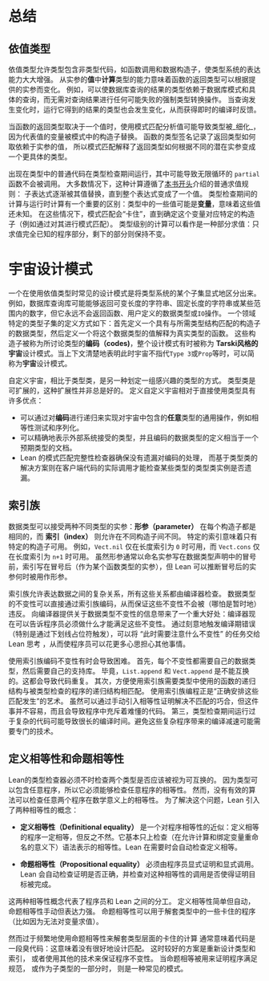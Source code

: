 <!-- # Summary -->
# 总结

<!-- ## Dependent Types -->
## 依值类型

<!-- Dependent types, where types contain non-type code such as function calls and ordinary data constructors, lead to a massive increase in the expressive power of a type system.
The ability to _compute_ a type from the _value_ of an argument means that the return type of a function can vary based on which argument is provided.
This can be used, for example, to have the result type of a database query depend on the database's schema and the specific query issued, without needing any potentially-failing cast operations on the result of the query.
When the query changes, so does the type that results from running it, enabling immediate compile-time feedback. -->
依值类型允许类型包含非类型代码，如函数调用和数据构造子，使类型系统的表达能力大大增强。
从实参的**值**中**计算**类型的能力意味着函数的返回类型可以根据提供的实参而变化。
例如，可以使数据库查询的结果的类型依赖于数据库模式和具体的查询，而无需对查询结果进行任何可能失败的强制类型转换操作。
当查询发生变化时，运行它得到的结果的类型也会发生变化，从而获得即时的编译时反馈。

<!-- When a function's return type depends on a value, analyzing the value with pattern matching can result in the type being _refined_, as a variable that stands for a value is replaced by the constructors in the pattern.
The type signature of a function documents the way that the return type depends on the argument value, and pattern matching then explains how the return type can be fulfilled for each potential argument. -->
当函数的返回类型取决于一个值时，使用模式匹配分析值可能导致类型被_细化_，因为代表值的变量被模式中的构造子替换。
函数的类型签名记录了返回类型如何取依赖于实参的值，
所以模式匹配解释了返回类型如何根据不同的潜在实参变成一个更具体的类型。
<!-- TODO -->

<!-- Ordinary code that occurs in types is run during type checking, though `partial` functions that might loop infinitely are not called.
Mostly, this computation follows the rules of ordinary evaluation that were introduced in [the very beginning of this book](../getting-to-know/evaluating.md), with expressions being progressively replaced by their values until a final value is found.
Computation during type checking has an important difference from run-time computation: some values in types may be _variables_ whose values are not yet known.
In these cases, pattern-matching gets "stuck" and does not proceed until or unless a particular constructor is selected, e.g. by pattern matching.
Type-level computation can be seen as a kind of partial evaluation, where only the parts of the program that are sufficiently known need to be evaluated and other parts are left alone. -->

出现在类型中的普通代码在类型检查期间运行，其中可能导致无限循环的 `partial` 函数不会被调用。
大多数情况下，这种计算遵循了[本书开头](../getting-to-know/evaluating.md)介绍的普通求值规则：
子表达式逐渐被其值替换，直到整个表达式变成了一个值。
类型检查期间的计算与运行时计算有一个重要的区别：类型中的一些值可能是**变量**，意味着这些值还未知。
在这些情况下，模式匹配会“卡住”，直到确定这个变量对应特定的构造子（例如通过对其进行模式匹配）。
类型级别的计算可以看作是一种部分求值：只求值完全已知的程序部分，剩下的部分则保持不变。

<!-- ## The Universe Pattern -->
# 宇宙设计模式

<!-- A common pattern when working with dependent types is to section off some subset of the type system.
For example, a database query library might be able to return varying-length strings, fixed-length strings, or numbers in certain ranges, but it will never return a function, a user-defined datatype, or an `IO` action.
A domain-specific subset of the type system can be defined by first defining a datatype with constructors that match the structure of the desired types, and then defining a function that interprets values from this datatype into honest-to-goodness types.
The constructors are referred to as _codes_ for the types in question, and the entire pattern is sometimes referred to as a _universe à la Tarski_, or just as a _universe_ when context makes it clear that universes such as `Type 3` or `Prop` are not what's meant. -->
一个在使用依值类型时常见的设计模式是将类型系统的某个子集显式地区分出来。
例如，数据库查询库可能能够返回可变长度的字符串、固定长度的字符串或某些范围内的数字，但它永远不会返回函数、用户定义的数据类型或`IO`操作。
一个领域特定的类型子集的定义方式如下：首先定义一个具有与所需类型结构匹配的构造子的数据类型，然后定义一个将这个数据类型的值解释为真实类型的函数。
这些构造子被称为所讨论类型的**编码（codes)**，整个设计模式有时被称为 **Tarski风格的宇宙**设计模式。当上下文清楚地表明此时宇宙不指代`Type 3`或`Prop`等时，可以简称为**宇宙**设计模式。


<!-- Custom universes are an alternative to defining a type class with instances for each type of interest.
Type classes are extensible, but extensibility is not always desired.
Defining a custom universe has a number of advantages over using the types directly:
 * Generic operations that work for _any_ type in the universe, such as equality testing and serialization, can be implemented by recursion on codes.
 * The types accepted by external systems can be represented precisely, and the definition of the code datatype serves to document what can be expected.
 * Lean's pattern matching completeness checker ensures that no codes are forgotten, while solutions based on type classes defer missing instance errors to client code. -->
自定义宇宙，相比于类型类，是另一种划定一组感兴趣的类型的方式。
类型类是可扩展的，这种扩展性并非总是好的。
定义自定义宇宙相对于直接使用类型具有许多优点：
 * 可以通过对**编码**进行递归来实现对宇宙中包含的**任意**类型的通用操作，例如相等性测试和序列化。
 * 可以精确地表示外部系统接受的类型，并且编码的数据类型的定义相当于一个预期类型的文档。
 * Lean 的模式匹配完整性检查器确保没有遗漏对编码的处理，
   而基于类型类的解决方案则在客户端代码的实际调用才能检查某些类型的类型类实例是否遗漏。

<!-- ## Indexed Families -->
## 索引族

<!-- Datatypes can take two separate kinds of arguments: _parameters_ are identical in each constructor of the datatype, while _indices_ may vary between constructors.
For a given choice of index, only some constructors of the datatype are available.
As an example, `Vect.nil` is available only when the length index is `0`, and `Vect.cons` is available only when the length index is `n+1` for some `n`.
While parameters are typically written as named arguments before the colon in a datatype declaration, and indices as arguments in a function type after the colon, Lean can infer when an argument after the colon is used as a parameter. -->
数据类型可以接受两种不同类型的实参：**形参（parameter）** 在每个构造子都是相同的，而 **索引（index）** 则允许在不同构造子间不同。
特定的索引意味着只有特定的构造子可用。
例如，`Vect.nil` 仅在长度索引为 `0` 时可用，而 `Vect.cons` 仅在长度索引为 `n+1` 时可用。
虽然形参通常以命名实参写在数据类型声明中的冒号前，索引写在冒号后（作为某个函数类型的实参），但 Lean 可以推断冒号后的实参何时被用作形参。

<!-- Indexed families allow the expression of complicated relationships between data, all checked by the compiler.
The datatype's invariants can be encoded directly, and there is no way to violate them, not even temporarily.
Informing the compiler about the datatype's invariants brings a major benefit: the compiler can now inform the programmer about what must be done to satisfy them.
The strategic use of compile-time errors, especially those resulting from underscores, can make it possible to offload some of the programming thought process to Lean, freeing up the programmer's mind to worry about other things. -->
索引族允许表达数据之间的复杂关系，所有这些关系都由编译器检查。
数据类型的不变性可以直接通过索引族编码，从而保证这些不变性不会被（哪怕是暂时地）违反。
向编译器提供关于数据类型不变性的信息带来了一个重大好处：编译器现在可以告诉程序员必须做什么才能满足这些不变性。
通过刻意地触发编译期错误（特别是通过下划线占位符触发），可以将 “此时需要注意什么不变性” 的任务交给 Lean 思考 ，从而使程序员可以花更多心思担心其他事情。

<!-- Encoding invariants using indexed families can lead to difficulties.
First off, each invariant requires its own datatype, which then requires its own support libraries.
`List.append` and `Vect.append` are not interchangeable, after all.
This can lead to code duplication.
Secondly, convenient use of indexed families requires that the recursive structure of functions used in types match the recursive structure of the programs being type checked.
Programming with indexed families is the art of arranging for the right coincidences to occur.
While it's possible to work around missing coincidences with appeals to equality proofs, it is difficult, and it leads to programs littered with cryptic justifications.
Thirdly, running complicated code on large values during type checking can lead to compile-time slowdowns.
Avoiding these slowdowns for complicated programs can require specialized techniques. -->
使用索引族编码不变性有时会导致困难。
首先，每个不变性都需要自己的数据类型，然后需要自己的支持库。
毕竟，`List.append` 和 `Vect.append` 是不能互换的。这都会导致代码重复。
其次，方便使用索引族需要类型中使用的函数的递归结构与被类型检查的程序的递归结构相匹配。
使用索引族编程正是“正确安排这些匹配发生”的艺术。
虽然可以通过手动引入相等性证明解决不匹配的巧合，但这件事并不容易，而且会导致程序中充斥着难懂的代码。
第三，类型检查期间运行过于复杂的代码可能导致很长的编译时间。避免这些复杂程序带来的编译减速可能需要专门的技术。


<!-- ## Definitional and Propositional Equality -->
## 定义相等性和命题相等性

<!-- Lean's type checker must, from time to time, check whether two types should be considered interchangeable.
Because types can contain arbitrary programs, it must therefore be able to check arbitrary programs for equality.
However, there is no efficient algorithm to check arbitrary programs for fully-general mathematical equality.
To work around this, Lean contains two notions of equality: -->

Lean的类型检查器必须不时检查两个类型是否应该被视为可互换的。
因为类型可以包含任意程序，所以它必须能够检查任意程序的相等性。
然而，没有有效的算法可以检查任意两个程序在数学意义上的相等性。
为了解决这个问题，Lean 引入了两种相等性的概念：

 <!-- * _Definitional equality_ is an underapproximation of equality that essentially checks for equality of syntactic representation modulo computation and renaming of bound variables. Lean automatically checks for definitional equality in situations where it is required. -->
 * **定义相等性（Definitional equality）** 是一个对程序相等性的近似：定义相等的程序一定相等，但反之不然。它基本只上检查（在允许计算和绑定变量重命名的意义下）语法表示的相等性。Lean 在需要时会自动检查定义相等。

 <!-- * _Propositional equality_ must be explicitly proved and explicitly invoked by the programmer. In return, Lean automatically checks that the proofs are valid and that the invocations accomplish the right goal. -->
 * **命题相等性（Propositional equality）** 必须由程序员显式证明和显式调用。Lean 会自动检查证明是否正确，并检查对这种相等性的调用是否使得证明目标被完成。

<!-- The two notions of equality represent a division of labor between programmers and Lean itself.
Definitional equality is simple, but automatic, while propositional equality is manual, but expressive.
Propositional equality can be used to unstick otherwise-stuck programs in types. -->
这两种相等性概念代表了程序员和 Lean 之间的分工。
定义相等性简单但自动，命题相等性手动但表达力强。
命题相等性可以用于解套类型中的一些卡住的程序
（比如因为无法对变量求值）。

<!-- However, the frequent use of propositional equality to unstick type-level computation is typically a code smell.
It typically means that coincidences were not well-engineered, and it's usually a better idea to either redesign the types and indices or to use a different technique to enforce the needed invariants.
When propositional equality is instead used to prove that a program meets a specification, or as part of a subtype, there is less reason to be suspicious. -->
然而过于频繁地使用命题相等性来解套类型层面的卡住的计算
通常意味着代码是一段臭代码：这意味着没有很好地设计匹配。<!-- TODO: coincidence -->
这时较好的方案是重新设计类型和索引，
或者使用其他的技术来保证程序不变性。<!-- TODO: enforce -->
当命题相等被用来证明程序满足规范，
或作为子类型的一部分时，
则是一种常见的模式。
